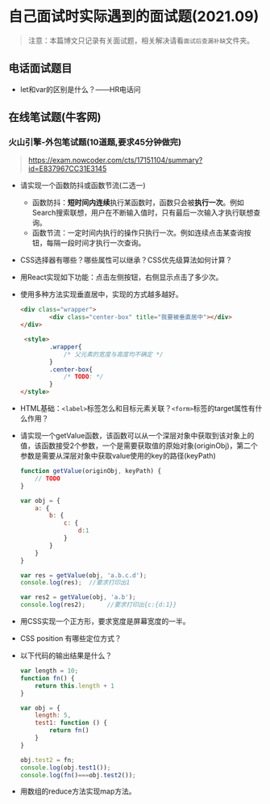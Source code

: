 # 自己面试时实际遇到的面试题(2021.09)

> 注意：本篇博文只记录有关面试题，相关解决请看`面试后查漏补缺`文件夹。

## 电话面试题目

* let和var的区别是什么？——HR电话问

## 在线笔试题(牛客网)

### 火山引擎-外包笔试题(10道题,要求45分钟做完)

> https://exam.nowcoder.com/cts/17151104/summary?id=E837967CC31E3145

* 请实现一个函数防抖或函数节流(二选一)
  * 函数防抖：**短时间内连续**执行某函数时，函数只会被**执行一次**。例如Search搜索联想，用户在不断输入值时，只有最后一次输入才执行联想查询。
  * 函数节流：一定时间内执行的操作只执行一次。例如连续点击某查询按钮，每隔一段时间才执行一次查询。

* CSS选择器有哪些？哪些属性可以继承？CSS优先级算法如何计算？

* 用React实现如下功能：点击左侧按钮，右侧显示点击了多少次。

* 使用多种方法实现垂直居中，实现的方式越多越好。

  ~~~html
  <div class="wrapper">
          <div class="center-box" title="我要被垂直居中"></div>
  </div>
  
   <style>
          .wrapper{
              /* 父元素的宽度与高度均不确定 */
          }
          .center-box{
              /* TODO: */
          }
  </style>
  ~~~

* HTML基础：`<label>`标签怎么和目标元素关联？`<form>`标签的target属性有什么作用？

* 请实现一个getValue函数，该函数可以从一个深层对象中获取到该对象上的值，该函数接受2个参数，一个是需要获取值的原始对象(originObj)，第二个参数是需要从深层对象中获取value使用的key的路径(keyPath)

  ~~~javascript
  function getValue(originObj, keyPath) {
      // TODO
  }
  
  var obj = {
      a: {
          b: {
              c: {
                  d:1
              }
          }
      }
  }
  
  var res = getValue(obj, 'a.b.c.d');
  console.log(res);  //要求打印出1
  
  var res2 = getValue(obj, 'a.b');
  console.log(res2);      //要求打印出{c:{d:1}}
  ~~~

*  用CSS实现一个正方形，要求宽度是屏幕宽度的一半。

* CSS position 有哪些定位方式？

* 以下代码的输出结果是什么？

  ~~~javascript
  var length = 10;
  function fn() {
      return this.length + 1
  }
  
  var obj = {
      length: 5,
      test1: function () {
          return fn()
      }
  }
  
  obj.test2 = fn;
  console.log(obj.test1());  
  console.log(fn()===obj.test2()); 
  ~~~

*  用数组的reduce方法实现map方法。






